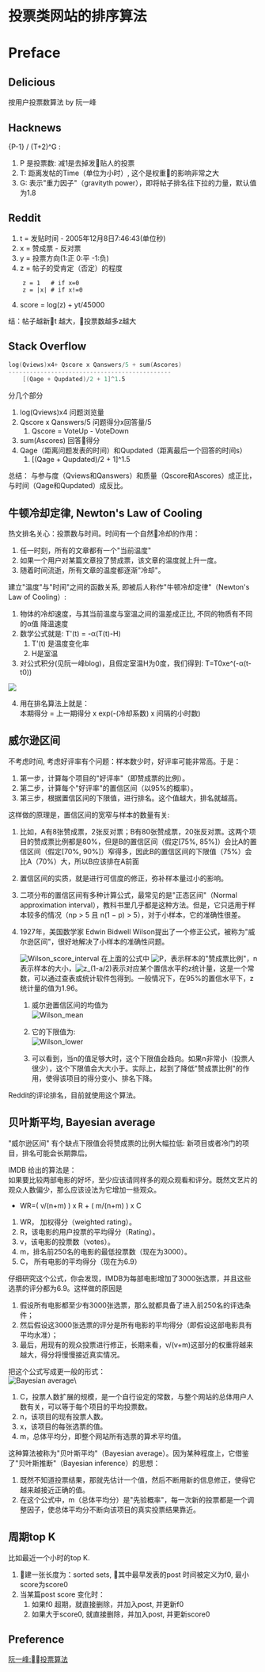 投票类网站的排序算法
======
# Preface

## Delicious 
按用户投票数算法 by 阮一峰

## Hacknews
{P-1} / (T+2)^G :
1. P 是投票数: 减1是去掉发贴人的投票
2. T: 距离发帖的Time（单位为小时）, 这个是权重的影响非常之大
3. G: 表示"重力因子"（gravityth power），即将帖子排名往下拉的力量，默认值为1.8

## Reddit
1. t = 发贴时间 - 2005年12月8日7:46:43(单位秒)
2. x = 赞成票 - 反对票
3. y = 投票方向(1:正 0:平 -1:负)
3. z = 帖子的受肯定（否定）的程度
```
    z = 1   # if x=0
    z = |x| # if x!=0
```
4. score = log(z) + yt/45000

结：帖子越新t 越大，投票数越多z越大

## Stack Overflow
```s
log(Qviews)x4+ Qscore x Qanswers/5 + sum(Ascores) 
----------------------------------------------
    [(Qage + Qupdated)/2 + 1]^1.5
```

分几个部分
1. log(Qviews)x4        问题浏览量
2. Qscore x Qanswers/5  问题得分x回答量/5 
    1. Qscore = VoteUp - VoteDown
3. sum(Ascores) 回答得分
4. Qage（距离问题发表的时间）和Qupdated（距离最后一个回答的时间s）
    1. [(Qage + Qupdated)/2 + 1]^1.5

总结：
与参与度（Qviews和Qanswers）和质量（Qscore和Ascores）成正比，与时间（Qage和Qupdated）成反比。

## 牛顿冷却定律, Newton's Law of Cooling
热文排名关心：投票数与时间。时间有一个自然冷却的作用：
1. 任一时刻，所有的文章都有一个"当前温度"
2. 如果一个用户对某篇文章投了赞成票，该文章的温度就上升一度。
3. 随着时间流逝，所有文章的温度都逐渐"冷却"。

建立"温度"与"时间"之间的函数关系, 即被后人称作"牛顿冷却定律"（Newton's Law of Cooling）:
1. 物体的冷却速度，与其当前温度与室温之间的温差成正比, 不同的物质有不同的α值 降温速度
2. 数学公式就是: T'(t) = -α(T(t)-H)
    1. T'(t) 是温度变化率
    2. H是室温
3. 对公式积分(见阮一峰blog)，且假定室温H为0度，我们得到:
T=T0xe^(-α(t-t0))
<img src="https://chart.googleapis.com/chart?cht=tx&chl=T%3DT_%7B0%7De%5E%7B-%5Calpha(t-t_%7B0%7D)%7D&chs=40">

4. 用在排名算法上就是：\
本期得分 = 上一期得分 x exp(-(冷却系数) x 间隔的小时数)

## 威尔逊区间
不考虑时间, 考虑好评率有个问题：样本数少时，好评率可能非常高。于是：
1. 第一步，计算每个项目的"好评率"（即赞成票的比例）。
2. 第二步，计算每个"好评率"的置信区间（以95%的概率）。
3. 第三步，根据置信区间的下限值，进行排名。这个值越大，排名就越高。

这样做的原理是，置信区间的宽窄与样本的数量有关:
1. 比如，A有8张赞成票，2张反对票；B有80张赞成票，20张反对票。这两个项目的赞成票比例都是80%，但是B的置信区间（假定[75%, 85%]）会比A的置信区间（假定[70%, 90%]）窄得多，因此B的置信区间的下限值（75%）会比A（70%）大，所以B应该排在A前面

2. 置信区间的实质，就是进行可信度的修正，弥补样本量过小的影响。

3. 二项分布的置信区间有多种计算公式，最常见的是"正态区间"（Normal approximation interval），教科书里几乎都是这种方法。但是，它只适用于样本较多的情况（np > 5 且 n(1 − p) > 5），对于小样本，它的准确性很差。

4. 1927年，美国数学家 Edwin Bidwell Wilson提出了一个修正公式，被称为"威尔逊区间"，很好地解决了小样本的准确性问题。

    ![Wilson_score_interval]
    在上面的公式中 ![P]，表示样本的"赞成票比例"，n表示样本的大小，![z_(1-a/2)]表示对应某个置信水平的z统计量，这是一个常数，可以通过查表或统计软件包得到。一般情况下，在95%的置信水平下，z统计量的值为1.96。

    1. 威尔逊置信区间的均值为\
    ![Wilson_mean]　　

    2. 它的下限值为: \
    ![Wilson_lower]　　

    3. 可以看到，当n的值足够大时，这个下限值会趋向。如果n非常小（投票人很少），这个下限值会大大小于。实际上，起到了降低"赞成票比例"的作用，使得该项目的得分变小、排名下降。

Reddit的评论排名，目前就使用这个算法。

## 贝叶斯平均, Bayesian average
"威尔逊区间" 有个缺点下限值会将赞成票的比例大幅拉低: 新项目或者冷门的项目，排名可能会长期靠后。

IMDB 给出的算法是：\
如果要比较两部电影的好坏，至少应该请同样多的观众观看和评分。既然文艺片的观众人数偏少，那么应该设法为它增加一些观众。
- WR=( v/(n+m) ) x R + ( m/(n+m) ) x C
1. WR， 加权得分（weighted rating）。
1. R，该电影的用户投票的平均得分（Rating）。
1. v，该电影的投票数（votes）。
1. m，排名前250名的电影的最低投票数（现在为3000）。
1. C， 所有电影的平均得分（现在为6.9）

仔细研究这个公式，你会发现，IMDB为每部电影增加了3000张选票，并且这些选票的评分都为6.9。这样做的原因是
1. 假设所有电影都至少有3000张选票，那么就都具备了进入前250名的评选条件；
2. 然后假设这3000张选票的评分是所有电影的平均得分（即假设这部电影具有平均水准）；
3. 最后，用现有的观众投票进行修正，长期来看，v/(v+m)这部分的权重将越来越大，得分将慢慢接近真实情况。

把这个公式写成更一般的形式：\
![Bayesian average]\
1. C，投票人数扩展的规模，是一个自行设定的常数，与整个网站的总体用户人数有关，可以等于每个项目的平均投票数。
1. n，该项目的现有投票人数。
1. x，该项目的每张选票的值。
1. m，总体平均分，即整个网站所有选票的算术平均值。

这种算法被称为"贝叶斯平均"（Bayesian average）。因为某种程度上，它借鉴了"贝叶斯推断"（Bayesian inference）的思想： 
1. 既然不知道投票结果，那就先估计一个值，然后不断用新的信息修正，使得它越来越接近正确的值。
2. 在这个公式中，m（总体平均分）是"先验概率"，每一次新的投票都是一个调整因子，使总体平均分不断向该项目的真实投票结果靠近。

[Bayesian average]: https://chart.googleapis.com/chart?cht=tx&chl=%5Cbar%7Bx%7D%3D%5Cfrac%7BC%5Ctimes%20m%2B%5CSigma%20%5E%7Bn%7D_%7Bi%3D1%7Dx_%7Bi%7D%7D%7Bn%2BC%7D&chs=80

## 周期top K
比如最近一个小时的top K.
1. 建一张长度为：sorted sets, 其中最早发表的post 时间被定义为f0, 最小score为score0
2. 当某篇post score 变化时：
    1. 如果f0 超期，就直接删除，并加入post, 并更新f0
    2. 如果大于score0, 就直接删除，并加入post, 并更新score0

## Preference
[阮一峰:投票算法]

[Wilson_mean]: https://chart.googleapis.com/chart?cht=tx&chl=%5Cfrac%7B%5Chat%7Bp%7D%2B%5Cfrac%7B1%7D%7B2n%7Dz%5E%7B2%7D_%7B1-%5Cfrac%7B%5Calpha%7D%7B2%7D%7D%7D%7B1%2B%5Cfrac%7B1%7D%7Bn%7Dz%5E%7B2%7D_%7B1-%5Cfrac%7B%5Calpha%7D%7B2%7D%7D%7D&chs=100

[Wilson_lower]: https://chart.googleapis.com/chart?cht=tx&chl=%5Cfrac%7B%5Chat%7Bp%7D%2B%5Cfrac%7B1%7D%7B2n%7Dz%5E%7B2%7D_%7B1-%5Cfrac%7B%5Calpha%7D%7B2%7D%7D-z_%7B1-%5Cfrac%7B%5Calpha%7D%7B2%7D%7D%5Csqrt%7B%5Cfrac%7B%5Chat%7Bp%7D(1-%5Chat%7Bp%7D)%7D%7Bn%7D%2B%5Cfrac%7Bz%5E%7B2%7D_%7B1-%5Cfrac%7B%5Calpha%7D%7B2%7D%7D%7D%7B4n%5E%7B2%7D%7D%7D%7D%7B1%2B%5Cfrac%7B1%7D%7Bn%7Dz%5E%7B2%7D_%7B1-%5Cfrac%7B%5Calpha%7D%7B2%7D%7D%7D&chs=150

[Wilson_score_interval]: https://chart.googleapis.com/chart?cht=tx&chl=%5Cfrac%7B%5Chat%7Bp%7D%2B%5Cfrac%7B1%7D%7B2n%7Dz%5E%7B2%7D_%7B1-%5Cfrac%7B%5Calpha%7D%7B2%7D%7D%5Cpm%20z_%7B1-%5Cfrac%7B%5Calpha%7D%7B2%7D%7D%5Csqrt%7B%5Cfrac%7B%5Chat%7Bp%7D(1-%5Chat%7Bp%7D)%7D%7Bn%7D%2B%5Cfrac%7Bz%5E%7B2%7D_%7B1-%5Cfrac%7B%5Calpha%7D%7B2%7D%7D%7D%7B4n%5E%7B2%7D%7D%7D%7D%7B1%2B%5Cfrac%7B1%7D%7Bn%7Dz%5E%7B2%7D_%7B1-%5Cfrac%7B%5Calpha%7D%7B2%7D%7D%7D&chs=180

[P]: https://chart.googleapis.com/chart?cht=tx&chl=%5Chat%7Bp%7D&chs=20

[z_(1-a/2)]: https://chart.googleapis.com/chart?cht=tx&chl=z_%7B1-%5Calpha%2F2%7D&chs=25

[阮一峰:投票算法]: 
http://www.ruanyifeng.com/blog/2012/03/ranking_algorithm_newton_s_law_of_cooling.html